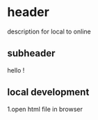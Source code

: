 # header
   
description for local to online

## subheader

hello !

## local development

1.open html file in browser